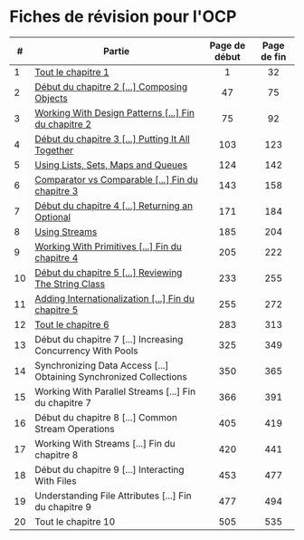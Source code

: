 # Fiches de révision pour l'OCP
|#|Partie|Page de début|Page de fin|
|---|---|:---:|:---:|
|1|[Tout le chapitre 1](fiches/FICHE_01.md)|1|32|
|2|[Début du chapitre 2 [...] Composing Objects](fiches/FICHE_02.md)|47|75|
|3|[Working With Design Patterns [...] Fin du chapitre 2](fiches/FICHE_03.md)|75|92|
|4|[Début du chapitre 3 [...] Putting It All Together](fiches/FICHE_04.md)|103|123|
|5|[Using Lists, Sets, Maps and Queues](fiches/FICHE_05.md)|124|142|
|6|[Comparator vs Comparable [...] Fin du chapitre 3](fiches/FICHE_06.md)|143|158|
|7|[Début du chapitre 4 [...] Returning an Optional](fiches/FICHE_07.md)|171|184|
|8|[Using Streams](fiches/FICHE_08.md)|185|204|
|9|[Working With Primitives [...] Fin du chapitre 4](fiches/FICHE_09.md)|205|222|
|10|[Début du chapitre 5 [...] Reviewing The String Class](fiches/FICHE_10.md)|233|255|
|11|[Adding Internationalization [...] Fin du chapitre 5](fiches/FICHE_11.md)|255|272|
|12|[Tout le chapitre 6](fiches/FICHE_12.md)|283|313|
|13|Début du chapitre 7 [...] Increasing Concurrency With Pools|325|349|
|14|Synchronizing Data Access [...] Obtaining Synchronized Collections|350|365|
|15|Working With Parallel Streams [...] Fin du chapitre 7|366|391|
|16|Début du chapitre 8 [...] Common Stream Operations|405|419|
|17|Working With Streams [...] Fin du chapitre 8|420|441|
|18|Début du chapitre 9 [...] Interacting With Files|453|477|
|19|Understanding File Attributes [...] Fin du chapitre 9|477|494|
|20|Tout le chapitre 10|505|535|